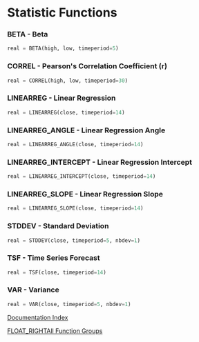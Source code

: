 # Statistic Functions
### BETA - Beta
```python
real = BETA(high, low, timeperiod=5)
```

### CORREL - Pearson's Correlation Coefficient (r)
```python
real = CORREL(high, low, timeperiod=30)
```

### LINEARREG - Linear Regression
```python
real = LINEARREG(close, timeperiod=14)
```

### LINEARREG_ANGLE - Linear Regression Angle
```python
real = LINEARREG_ANGLE(close, timeperiod=14)
```

### LINEARREG_INTERCEPT - Linear Regression Intercept
```python
real = LINEARREG_INTERCEPT(close, timeperiod=14)
```

### LINEARREG_SLOPE - Linear Regression Slope
```python
real = LINEARREG_SLOPE(close, timeperiod=14)
```

### STDDEV - Standard Deviation
```python
real = STDDEV(close, timeperiod=5, nbdev=1)
```

### TSF - Time Series Forecast
```python
real = TSF(close, timeperiod=14)
```

### VAR - Variance
```python
real = VAR(close, timeperiod=5, nbdev=1)
```


[Documentation Index](../doc_index.md)

[FLOAT_RIGHTAll Function Groups](../funcs.md)